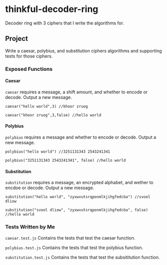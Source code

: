 # thinkful-decoder-ring
Decoder ring with 3 ciphers that I write the algorithms for.

## Project

Write a caesar, polybius, and substitution ciphers algorithms and supporting tests for those ciphers.

### Exposed Functions

#### Caesar
`caesar` requires a message, a shift amount, and whether to encode or decode. Output a new message.

```caesar("hello world",3) //khoor zruog```

```caesar("khoor zruog",3,false) //hello world```


#### Polybius
`polybius` requires a message and whether to encode or decode. Output a new message.

```polybius("hello world") //3251131343 2543241341```

```polybius("3251131343 2543241341", false) //hello world```


#### Substitution
`substitution` requires a message, an encrypted alphabet, and wether to encdoe or decode. Output a new message.

```substitution("hello world", "zyxwvutsrqponmlkjihgfedcba") //svool dliow```

```substitution("svool dliow", "zyxwvutsrqponmlkjihgfedcba", false) //hello world```


### Tests Written by Me

`caesar.test.js` Contains the tests that test the caesar function.

`polybius.test.js` Contains the tests that test the polybius function.

`substitution.test.js` Contains the tests that test the subsititution function.

